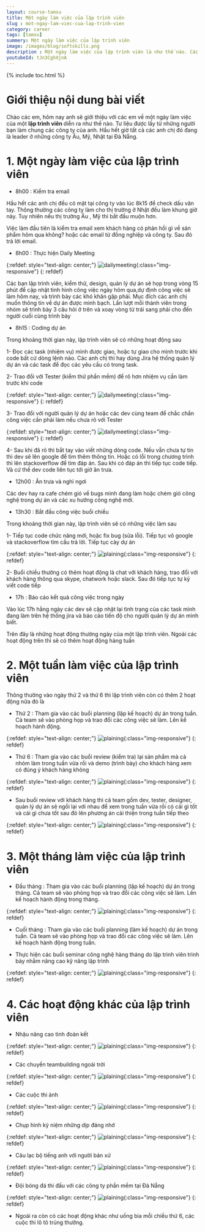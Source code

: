 ```yaml
---
layout: course-tamsu
title: Một ngày làm việc của lập trình viên
slug : mot-ngay-lam-viec-cua-lap-trinh-vien
category: career
tags: [tamsu]
summery: Một ngày làm việc của lập trình viên   
image: /images/blog/softskills.png
description : Một ngày làm việc của lập trình viên là như thế nào. Các lập trình viên làm gì trong ngày làm việc của mình. Các hoạt động của lập trình viên
youtubeId: tJn3CghXjnA
---
```


{% include toc.html %}

# **Giới thiệu nội dung bài viết**

Chào các em, hôm nay anh sẽ giới thiệu với các em về một ngày làm việc của một <b> lập trình viên </b> diễn ra như thế nào. Tư liệu được lấy từ những người bạn làm chung các công ty của anh. Hầu hết giờ tất cả các anh chị đó đang là leader ở những công ty Âu, Mỹ, Nhật tại Đà Nẵng.

# **1. Một ngày làm việc của lập trình viên**

- 8h00 : Kiểm tra email

Hầu hết các anh chị đều có mặt tại công ty vào lúc 8k15 để check dấu vân tay. Thông thường các công ty làm cho thị trường ở Nhật đều làm khung giờ này. Tuy nhiên nếu thị trường Âu , Mỹ thì bắt đầu muộn hơn. 

Việc làm đầu tiên là kiểm tra email xem khách hàng có phản hồi gì về sản phẩm hôm qua không? hoặc các email từ đồng nghiệp và công ty. Sau đó trả lời email.

- 8h00 : Thực hiện Daily Meeting

{:refdef: style="text-align: center;"}
![dailymeeting](/images/post/tamsu/dailymeeting.jpg){:class="img-responsive"}
{: refdef}

Các bạn lập trình viên, kiểm thử, design, quản lý dự án sẽ họp trong vòng 15 phút để cập nhật tình hình công việc ngày hôm qua,dự định công việc sẽ làm hôm nay, và trình bày các khó khăn gặp phải. Mục đích các anh chị muốn thông tin về dự án được minh bạch. Lần lượt mỗi thành viên trong nhóm sẽ trình bày 3 câu hỏi ở trên và xoay vòng từ trái sang phải cho đến người cuối cùng trình bày

- 8h15 : Coding dự án

Trong khoảng thời gian này, lập trình viên sẽ có những hoạt động sau

1- Đọc các task (nhiệm vụ) mình được giao, hoặc tự giao cho mình trước khi code bất cứ dòng lệnh nào. Các anh chị thì hay dùng Jira hệ thống quản lý dự án và các task để đọc các yêu cầu có trong task.

2- Trao đổi với Tester (kiểm thử phần mềm) để rõ hơn nhiệm vụ cần làm trước khi code

{:refdef: style="text-align: center;"}
![dailymeeting](/images/post/tamsu/tester.jpg){:class="img-responsive"}
{: refdef}

3- Trao đổi với người quản lý dự án hoặc các dev cùng team để chắc chắn công việc cần phải làm nếu chưa rõ với Tester

{:refdef: style="text-align: center;"}
![dailymeeting](/images/post/tamsu/dev-pm.jpg){:class="img-responsive"}
{: refdef}

4- Sau khi đã rõ thì bắt tay vào viết những dòng code. Nếu vẫn chưa tự tin thì dev sẽ lên google để tìm thêm thông tin. Hoặc có lỗi trong chương trình thì lên stackoverflow để tìm đáp án. Sau khi có đáp án thì tiếp tục code tiếp. Và cứ thế dev code liên tục tới giờ ăn trưa.

- 12h00 : Ăn trưa và nghỉ ngơi

Các dev hay ra cafe chém gió về bugs mình đang làm hoặc chém gió công nghệ trong dự án và các xu hướng công nghệ mới.

- 13h30 : Bắt đầu công việc buổi chiều

Trong khoảng thời gian này, lập trình viên sẽ có những việc làm sau

1- Tiếp tục code chức năng mới, hoặc fix bug (sửa lỗi). Tiếp tục vô google và stackoverflow tìm cầu trả lời. Tiếp tục cày dự án

{:refdef: style="text-align: center;"}
![plaining](/images/post/tamsu/caycode.jpg){:class="img-responsive"}
{: refdef}

2- Buổi chiều thường có thêm hoạt động là chat với khách hàng, trao đổi với khách hàng thông qua skype, chatwork hoặc slack. Sau đó tiếp tục tự kỷ viết code tiếp

- 17h : Báo cáo kết quả công việc trong ngày

Vào lúc 17h hằng ngày các dev sẽ cập nhật lại tình trạng của các task mình đang làm trên hệ thống jira và báo cáo tiến độ cho người quản lý dự án mình biết.

Trên đây là những hoạt động thường ngày của một lập trình viên. Ngoài các hoạt động trên thì sẽ có thêm hoạt động hàng tuần

# **2. Một tuần làm việc của lập trình viên**

Thông thường vào ngày thứ 2 và thứ 6 thì lập trình viên còn có thêm 2 hoạt động nữa đó là

- Thứ 2 : Tham gia vào các buổi planning (lập kế hoạch) dự án trong tuần. Cả team sẽ vào phòng họp và trao đổi các công việc sẽ làm. Lên kế hoạch hành động. 

{:refdef: style="text-align: center;"}
![plaining](/images/post/tamsu/plainning.png){:class="img-responsive"}
{: refdef}


- Thứ 6 : Tham gia vào các buổi review (kiểm tra) lại sản phẩm mà cả nhóm làm trong tuần vừa rồi và demo (trình bày) cho khách hàng xem có đúng ý khách hàng không

{:refdef: style="text-align: center;"}
![plaining](/images/post/tamsu/review.jpg){:class="img-responsive"}
{: refdef}

- Sau buổi review với khách hàng thì cả team gồm dev, tester, designer, quản lý dự án sẽ ngồi lại với nhau để xem trong tuần vừa rồi có cái gì tốt và cái gì chưa tốt sau đó lên phương án cải thiện trong tuần tiếp theo


{:refdef: style="text-align: center;"}
![plaining](/images/post/tamsu/retropsective.jpg){:class="img-responsive"}
{: refdef}

# **3. Một tháng làm việc của lập trình viên**

- Đầu tháng : Tham gia vào các buổi planning (lập kế hoạch) dự án trong tháng. Cả team sẽ vào phòng họp và trao đổi các công việc sẽ làm. Lên kế hoạch hành động trong tháng.

{:refdef: style="text-align: center;"}
![plaining](/images/post/tamsu/planning-month.png){:class="img-responsive"}
{: refdef}

- Cuối tháng : Tham gia vào các buổi planning (làm kế hoạch) dự án trong tuần. Cả team sẽ vào phòng họp và trao đổi các công việc sẽ làm. Lên kế hoạch hành động trong tuần.



- Thực hiện các buổi seminar công nghệ hàng tháng do lập trình viên trình bày nhằm nâng cao kỹ năng lập trình

{:refdef: style="text-align: center;"}
![plaining](/images/post/tamsu/seminar.jpg){:class="img-responsive"}
{: refdef}

# **4. Các hoạt động khác của lập trình viên**

- Nhậu nâng cao tình đoàn kết

{:refdef: style="text-align: center;"}
![plaining](/images/post/tamsu/nhau.jpg){:class="img-responsive"}
{: refdef}

- Các chuyến teambuilding ngoài trời

{:refdef: style="text-align: center;"}
![plaining](/images/post/tamsu/buildingoutside.jpg){:class="img-responsive"}
{: refdef}

- Các cuộc thi ảnh

{:refdef: style="text-align: center;"}
![plaining](/images/post/tamsu/thianh.jpg){:class="img-responsive"}
{: refdef}

- Chụp hình kỷ niệm những dịp đáng nhớ

{:refdef: style="text-align: center;"}
![plaining](/images/post/tamsu/framgia.jpg){:class="img-responsive"}
{: refdef}

- Câu lạc bộ tiếng anh với người bản xứ

{:refdef: style="text-align: center;"}
![plaining](/images/post/tamsu/englishteacher.jpg){:class="img-responsive"}
{: refdef}

- Đội bóng đá thi đấu với các công ty phần mềm tại Đà Nẵng

{:refdef: style="text-align: center;"}
![plaining](/images/post/tamsu/football.jpg){:class="img-responsive"}
{: refdef}

- Ngoài ra còn có các hoạt động khác như uống bia mỗi chiều thứ 6, các cuộc thi lô tô trúng thưởng.



